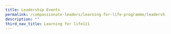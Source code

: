 ```yaml
---
title: Leadership Events
permalink: /compassionate-leaders/learning-for-life-programme/leadership-events/secondary-1-orientation/
description: ""
third_nav_title: Learning for life111
---
```

